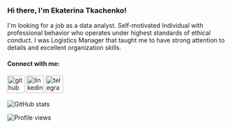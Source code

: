 ### Hi there, I'm Ekaterina Tkachenko!


I'm looking for a job as a data analyst. Self-motivated Individual with professional behavior who operates under highest standards of ethical conduct. I was Logistics Manager that taught me to have strong attention to details and excellent organization skills.

#### Connect with me:

[<img src='https://cdn.jsdelivr.net/npm/simple-icons@3.0.1/icons/github.svg' alt='github' height='40'>](https://github.com/ekaterina-tkachenko)  [<img src='https://cdn.jsdelivr.net/npm/simple-icons@3.0.1/icons/linkedin.svg' alt='linkedin' height='40'>](https://www.linkedin.com/in/ekaterina-tkachenko-56b780253//)  [<img src='https://cdn.jsdelivr.net/npm/simple-icons@3.0.1/icons/telegram.svg' alt='telegram' height='40'>](@sinevaekaterina)  

![GitHub stats](https://github-readme-stats.vercel.app/api?username=ekaterina-tkachenko&show_icons=true)  

![Profile views](https://gpvc.arturio.dev/ekaterina-tkachenko)  
<!--
**ekaterina-tkachenko/ekaterina-tkachenko** is a ✨ _special_ ✨ repository because its `README.md` (this file) appears on your GitHub profile.

